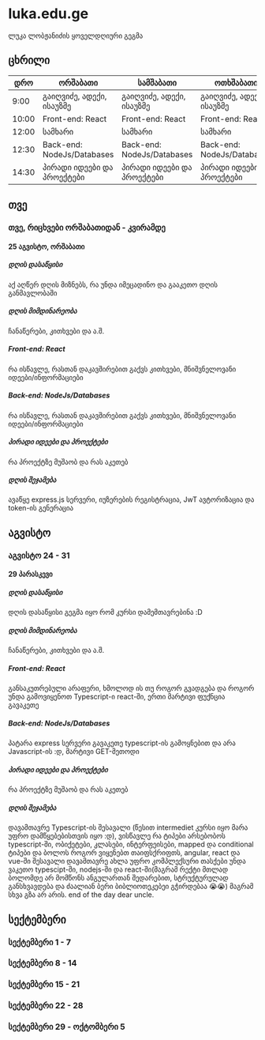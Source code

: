 # luka.edu.ge
ლუკა ლობჟანიძის ყოველდღიური გეგმა

## ცხრილი
| დრო   | ორშაბათი                   | სამშაბათი                  | ოთხშაბათი                  | ხუთშაბათი                  | პარასკევი                  | შაბათი                     | კვირა                      |
| ----- | -------------------------- | -------------------------- | -------------------------- | -------------------------- | -------------------------- | -------------------------- | -------------------------- |
| 9:00  | გაიღვიძე, ადექი, ისაუზმე   | გაიღვიძე, ადექი, ისაუზმე   | გაიღვიძე, ადექი, ისაუზმე   | გაიღვიძე, ადექი, ისაუზმე   | გაიღვიძე, ადექი, ისაუზმე   | გაიღვიძე, ადექი, ისაუზმე   | გაიღვიძე, ადექი, ისაუზმე   |
| 10:00 | Front-end: React           | Front-end: React           | Front-end: React           | Front-end: React           | Front-end: React           | Front-end: React           | Front-end: React           |
| 12:00 | სამხარი                    | სამხარი                    | სამხარი                    | სამხარი                    | სამხარი                    | სამხარი                    | სამხარი                    |
| 12:30 | Back-end: NodeJs/Databases | Back-end: NodeJs/Databases | Back-end: NodeJs/Databases | Back-end: NodeJs/Databases | Back-end: NodeJs/Databases | Back-end: NodeJs/Databases | Back-end: NodeJs/Databases |
| 14:30 | პირადი იდეები და პროექტები | პირადი იდეები და პროექტები | პირადი იდეები და პროექტები | პირადი იდეები და პროექტები | პირადი იდეები და პროექტები | პირადი იდეები და პროექტები | პირადი იდეები და პროექტები |

## თვე

### თვე, რიცხვები ორშაბათიდან - კვირამდე
#### 25 აგვისტო, ორშაბათი
##### დღის დასაწყისი
აქ აღწერ დღის მიზნებს, რა უნდა იმეცადინო და გააკეთო დღის განმავლობაში

##### დღის მიმდინარეობა
ჩანაწერები, კითხვები და ა.შ.

##### Front-end: React
რა ისწავლე, რასთან დაკავშირებით გაქვს კითხვები, მნიშვნელოვანი იდეები/ინფორმაციები

##### Back-end: NodeJs/Databases
რა ისწავლე, რასთან დაკავშირებით გაქვს კითხვები, მნიშვნელოვანი იდეები/ინფორმაციები

##### პირადი იდეები და პროექტები
რა პროექტზე მუშაობ და რას აკეთებ

##### დღის შეჯამება
ავაწყე express.js სერვერი, იუზერების რეგისტრაცია, JwT ავტორიზაცია და token-ის გენერაცია




## აგვისტო

### აგვისტო 24 - 31
#### 29 პარასკევი
##### დღის დასაწყისი
დღის დასაწყისი გეგმა იყო რომ კურსი დამემთავრებინა :D

##### დღის მიმდინარეობა
ჩანაწერები, კითხვები და ა.შ.

##### Front-end: React
განსაკუთრებული არაფერი, ხმოლოდ ის თუ როგორ გვადგება და როგორ უნდა გამოვიყენოთ Typescript-ი react-ში, ერთი მარტივი ფუქნცია გავაკეთე

##### Back-end: NodeJs/Databases
პატარა express სერვერი გავაკეთე typescript-ის გამოყნებით და არა Javascript-ის :დ, მარტივი GET-მეთოდი 

##### პირადი იდეები და პროექტები
რა პროექტზე მუშაობ და რას აკეთებ

##### დღის შეჯამება
დავამთავრე Typescript-ის შესავალი (წესით intermediet კურსი იყო მარა უფრო დამწყებებისთვის იყო :დ), ვისწავლე რა ტიპები არსებობოს typescript-ში, ობიქეტები, კლასები, ინტერფეისები, mapped და conditional ტიპები და ბოლოს როგორ ვიყენებთ თაიფსქრიფთს, angular, react და vue-ში
შესავალი დავამთავრე ახლა უფრო კომპლექსური თასქები უნდა ვაკეთო typescipt-ში, nodejs-ში და react-ში(მაგრამ რექტი მთლად ბოლომდე არ მომწონს ანგულართან შედარებით, სტრუქტურულად განსხვავდება და ძაალიან ბერი ბიბლიოთეკებეი გჭირდებაა 😭😭) მაგრამ სხვა გზა არ არის. 
end of the day dear uncle.


## სექტემბერი

### სექტემბერი 1 - 7

### სექტემბერი 8 - 14

### სექტემბერი 15 - 21

### სექტემბერი 22 - 28

### სექტემბერი 29 - ოქტომბერი 5

